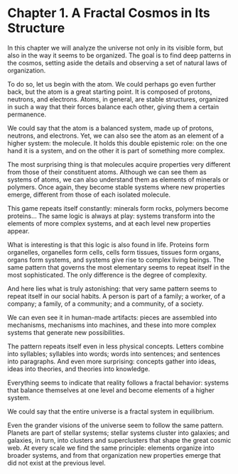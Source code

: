 # Chapter 1. A Fractal Cosmos in Its Structure

In this chapter we will analyze the universe not only in its visible form, but also in the way it seems to be organized. The goal is to find deep patterns in the cosmos, setting aside the details and observing a set of natural laws of organization.

To do so, let us begin with the atom. We could perhaps go even further back, but the atom is a great starting point. It is composed of protons, neutrons, and electrons. Atoms, in general, are stable structures, organized in such a way that their forces balance each other, giving them a certain permanence.

We could say that the atom is a balanced system, made up of protons, neutrons, and electrons. Yet, we can also see the atom as an element of a higher system: the molecule. It holds this double epistemic role: on the one hand it is a system, and on the other it is part of something more complex.

The most surprising thing is that molecules acquire properties very different from those of their constituent atoms. Although we can see them as systems of atoms, we can also understand them as elements of minerals or polymers. Once again, they become stable systems where new properties emerge, different from those of each isolated molecule.

This game repeats itself constantly: minerals form rocks, polymers become proteins… The same logic is always at play: systems transform into the elements of more complex systems, and at each level new properties appear.

What is interesting is that this logic is also found in life. Proteins form organelles, organelles form cells, cells form tissues, tissues form organs, organs form systems, and systems give rise to complex living beings. The same pattern that governs the most elementary seems to repeat itself in the most sophisticated. The only difference is the degree of complexity.

And here lies what is truly astonishing: that very same pattern seems to repeat itself in our social habits. A person is part of a family; a worker, of a company; a family, of a community; and a community, of a society.

We can even see it in human-made artifacts: pieces are assembled into mechanisms, mechanisms into machines, and these into more complex systems that generate new possibilities.

The pattern repeats itself even in less physical concepts. Letters combine into syllables; syllables into words; words into sentences; and sentences into paragraphs. And even more surprising: concepts gather into ideas, ideas into theories, and theories into knowledge.

Everything seems to indicate that reality follows a fractal behavior: systems that balance themselves at one level and become elements of a higher system.

We could say that the entire universe is a fractal system in equilibrium.

Even the grander visions of the universe seem to follow the same pattern. Planets are part of stellar systems; stellar systems cluster into galaxies; and galaxies, in turn, into clusters and superclusters that shape the great cosmic web. At every scale we find the same principle: elements organize into broader systems, and from that organization new properties emerge that did not exist at the previous level.